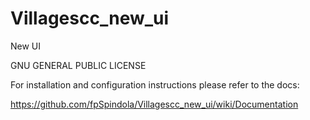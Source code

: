 # Villagescc_new_ui
New UI

GNU GENERAL PUBLIC LICENSE

For installation and configuration instructions please refer to the docs:

https://github.com/fpSpindola/Villagescc_new_ui/wiki/Documentation
